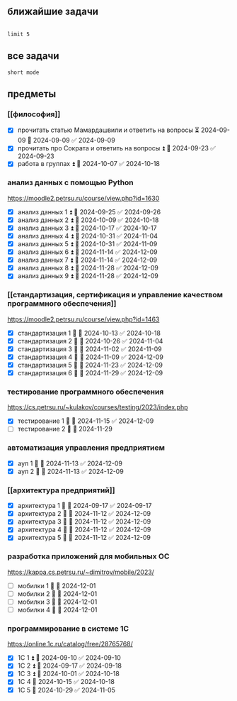 ## ближайшие задачи

```tasks

limit 5
```

## все задачи

```tasks
short mode
```

## предметы

### [[философия]]

- [x] прочитать статью Мамардашвили и ответить на вопросы ⏳ 2024-09-09 📅 2024-09-09 ✅ 2024-09-09
- [x] прочитать про Сократа и ответить на вопросы ⏫ 📅 2024-09-23 ✅ 2024-09-23
- [x] работа в группах ⏫ 📅 2024-10-07 ✅ 2024-10-18

### анализ данных с помощью Python
https://moodle2.petrsu.ru/course/view.php?id=1630

- [x] анализ данных 1 ⏫ 📅 2024-09-25 ✅ 2024-09-26
- [x] анализ данных 2 ⏫ 📅 2024-10-09 ✅ 2024-10-18
- [x] анализ данных 3 ⏫ 📅 2024-10-17 ✅ 2024-10-17
- [x] анализ данных 4 ⏫ 📅 2024-10-31 ✅ 2024-11-04
- [x] анализ данных 5 ⏫ 📅 2024-10-31 ✅ 2024-11-09
- [x] анализ данных 6 ⏫ 📅 2024-11-14 ✅ 2024-12-09
- [x] анализ данных 7 ⏫ 📅 2024-11-14 ✅ 2024-12-09
- [x] анализ данных 8 ⏫ 📅 2024-11-28 ✅ 2024-12-09
- [x] анализ данных 9 ⏫ 📅 2024-11-28 ✅ 2024-12-09

### [[стандартизация, сертификация и управление качеством программного обеспечения]]
https://moodle2.petrsu.ru/course/view.php?id=1463
- [x] стандартизация 1 🔼 📅 2024-10-13 ✅ 2024-10-18
- [x] стандартизация 2 🔼 📅 2024-10-26 ✅ 2024-11-04
- [x] стандартизация 3 🔼 📅 2024-11-02 ✅ 2024-11-09
- [x] стандартизация 4 🔼 📅 2024-11-09 ✅ 2024-12-09
- [x] стандартизация 5 🔼 📅 2024-11-23 ✅ 2024-12-09
- [x] стандартизация 6 🔼 📅 2024-11-29 ✅ 2024-12-09

### тестирование программного обеспечения
https://cs.petrsu.ru/~kulakov/courses/testing/2023/index.php

- [x] тестирование 1 🔼 📅 2024-11-15 ✅ 2024-12-09
- [ ] тестирование 2 🔼  📅 2024-11-29

### автоматизация управления предприятием

- [x] ауп 1 🔼 📅 2024-11-13 ✅ 2024-12-09
- [x] ауп 2 🔼 📅 2024-11-13 ✅ 2024-12-09

### [[архитектура предприятий]]

- [x] архитектура 1 🔼 📅 2024-09-17 ✅ 2024-09-17
- [x] архитектура 2 🔼 📅 2024-11-12 ✅ 2024-12-09
- [x] архитектура 3 🔼 📅 2024-11-12 ✅ 2024-12-09
- [x] архитектура 4 🔼 📅 2024-11-12 ✅ 2024-12-09
- [x] архитектура 5 🔼 📅 2024-11-12 ✅ 2024-12-09

### разработка приложений для мобильных ОС
https://kappa.cs.petrsu.ru/~dimitrov/mobile/2023/

- [ ] мобилки 1 🔼 📅 2024-12-01
- [ ] мобилки 2 🔼 📅 2024-12-01
- [ ] мобилки 3 🔼 📅 2024-12-01
- [ ] мобилки 4 🔼 📅 2024-12-01

### программирование в системе 1С
https://online.1c.ru/catalog/free/28765768/

- [x] 1С 1 ⏫ 📅 2024-09-10 ✅ 2024-09-10
- [x] 1С 2 ⏫ 📅 2024-09-17 ✅ 2024-09-18
- [x] 1С 3 ⏫ 📅 2024-10-01 ✅ 2024-10-18
- [x] 1С 4 📅 2024-10-15 ✅ 2024-10-18
- [x] 1С 5 📅 2024-10-29 ✅ 2024-11-05

